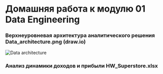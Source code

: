 # Домашняя работа к модулю 01 Data Engineering

### Верхнеуровневая архитектура аналитического решения Data_architecture.png (draw.io)
![Data architecture](https://user-images.githubusercontent.com/109277211/214599790-60a56800-5b19-4e5e-90fd-eb0efad76c79.png)


### Анализ динамики доходов и прибыли HW_Superstore.xlsx


